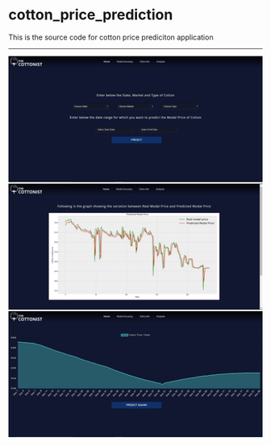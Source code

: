 # cotton_price_prediction

This is the source code for cotton price prediciton application

<hr>

![Home Page of Website](images/HomePage.jpg)
![Accuracy of model](images/ModelAccuracy.jpg)
!['Future Trend' feature of website](images/TrendPage.jpg)


